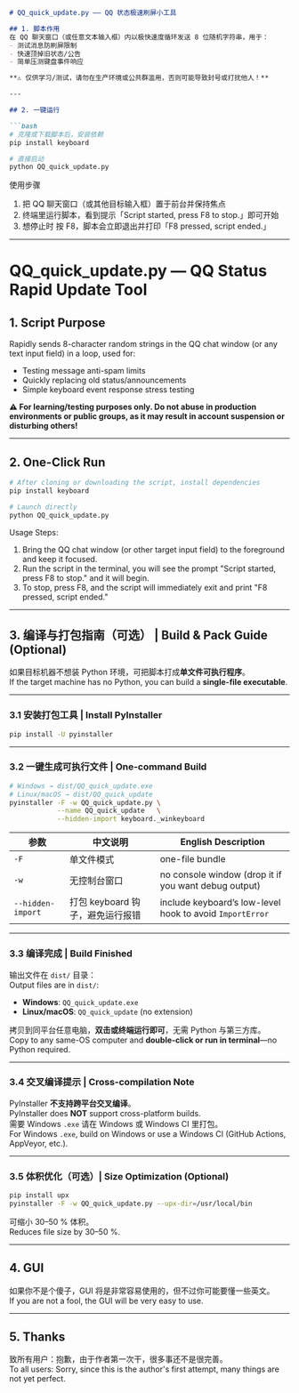 ```markdown
# QQ_quick_update.py —— QQ 状态极速刷屏小工具

## 1. 脚本作用
在 QQ 聊天窗口（或任意文本输入框）内以极快速度循环发送 8 位随机字符串，用于：
- 测试消息防刷屏限制
- 快速顶掉旧状态/公告
- 简单压测键盘事件响应

**⚠️ 仅供学习/测试，请勿在生产环境或公共群滥用，否则可能导致封号或打扰他人！**

---

## 2. 一键运行

```bash
# 克隆或下载脚本后，安装依赖
pip install keyboard

# 直接启动
python QQ_quick_update.py
```

使用步骤  
1. 把 QQ 聊天窗口（或其他目标输入框）置于前台并保持焦点  
2. 终端里运行脚本，看到提示「Script started, press F8 to stop.」即可开始  
3. 想停止时 按 F8，脚本会立即退出并打印「F8 pressed, script ended.」

---

# QQ_quick_update.py — QQ Status Rapid Update Tool

## 1. Script Purpose
Rapidly sends 8-character random strings in the QQ chat window (or any text input field) in a loop, used for:
- Testing message anti-spam limits
- Quickly replacing old status/announcements
- Simple keyboard event response stress testing

**⚠️ For learning/testing purposes only. Do not abuse in production environments or public groups, as it may result in account suspension or disturbing others!**

---

## 2. One-Click Run

```bash
# After cloning or downloading the script, install dependencies
pip install keyboard

# Launch directly
python QQ_quick_update.py
```

Usage Steps:  
1. Bring the QQ chat window (or other target input field) to the foreground and keep it focused.  
2. Run the script in the terminal, you will see the prompt "Script started, press F8 to stop." and it will begin.  
3. To stop, press F8, and the script will immediately exit and print "F8 pressed, script ended."

---

## 3. 编译与打包指南（可选） | Build & Pack Guide (Optional)

如果目标机器不想装 Python 环境，可把脚本打成**单文件可执行程序**。  
If the target machine has no Python, you can build a **single-file executable**.

---

### 3.1 安装打包工具 | Install PyInstaller

```bash
pip install -U pyinstaller
```

---

### 3.2 一键生成可执行文件 | One-command Build

```bash
# Windows → dist/QQ_quick_update.exe  
# Linux/macOS → dist/QQ_quick_update
pyinstaller -F -w QQ_quick_update.py \
            --name QQ_quick_update   \
            --hidden-import keyboard._winkeyboard
```

| 参数 | 中文说明 | English Description |
| ---- | -------- | ------------------- |
| `-F` | 单文件模式 | one-file bundle |
| `-w` | 无控制台窗口 | no console window (drop it if you want debug output) |
| `--hidden-import` | 打包 keyboard 钩子，避免运行报错 | include keyboard’s low-level hook to avoid `ImportError` |

---

### 3.3 编译完成 | Build Finished

输出文件在 `dist/` 目录：  
Output files are in `dist/`:
- **Windows**: `QQ_quick_update.exe`
- **Linux/macOS**: `QQ_quick_update` (no extension)

拷贝到同平台任意电脑，**双击或终端运行即可**，无需 Python 与第三方库。  
Copy to any same-OS computer and **double-click or run in terminal**—no Python required.

---

### 3.4 交叉编译提示 | Cross-compilation Note

PyInstaller **不支持跨平台交叉编译**。  
PyInstaller does **NOT** support cross-platform builds.  
需要 Windows `.exe` 请在 Windows 或 Windows CI 里打包。  
For Windows `.exe`, build on Windows or use a Windows CI (GitHub Actions, AppVeyor, etc.).

---

### 3.5 体积优化（可选）| Size Optimization (Optional)

```bash
pip install upx
pyinstaller -F -w QQ_quick_update.py --upx-dir=/usr/local/bin
```

可缩小 30–50 % 体积。  
Reduces file size by 30–50 %.

---

## 4. GUI

如果你不是个傻子，GUI 将是非常容易使用的，但不过你可能要懂一些英文。  
If you are not a fool, the GUI will be very easy to use.

---

## 5. Thanks

致所有用户：抱歉，由于作者第一次干，很多事还不是很完善。  
To all users: Sorry, since this is the author's first attempt, many things are not yet perfect.
```